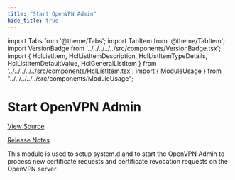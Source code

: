 ```yaml
---
title: "Start OpenVPN Admin"
hide_title: true
---
```


import Tabs from '@theme/Tabs';
import TabItem from '@theme/TabItem';
import VersionBadge from '../../../../../src/components/VersionBadge.tsx';
import { HclListItem, HclListItemDescription, HclListItemTypeDetails, HclListItemDefaultValue, HclGeneralListItem } from '../../../../../src/components/HclListItem.tsx';
import { ModuleUsage } from "../../../../../src/components/ModuleUsage";

<VersionBadge repoTitle="Open VPN Package Infrastructure Package" version="0.27.8" lastModifiedVersion="0.27.3"/>

# Start OpenVPN Admin

<a href="https://github.com/gruntwork-io/terraform-aws-openvpn/tree/v0.27.8/modules/start-openvpn-admin" className="link-button" title="View the source code for this module in GitHub.">View Source</a>

<a href="https://github.com/gruntwork-io/terraform-aws-openvpn/releases/tag/v0.27.3" className="link-button" title="Release notes for only versions which impacted this module.">Release Notes</a>

This module is used to setup system.d and to start the OpenVPN Admin to process new certificate requests and
certificate revocation requests on the OpenVPN server


<!-- ##DOCS-SOURCER-START
{
  "originalSources": [
    "https://github.com/gruntwork-io/terraform-aws-openvpn/tree/v0.27.8/modules/start-openvpn-admin/readme.md",
    "https://github.com/gruntwork-io/terraform-aws-openvpn/tree/v0.27.8/modules/start-openvpn-admin/variables.tf",
    "https://github.com/gruntwork-io/terraform-aws-openvpn/tree/v0.27.8/modules/start-openvpn-admin/outputs.tf"
  ],
  "sourcePlugin": "module-catalog-api",
  "hash": "03589a4d1197bf232e92f9dff026b8fa"
}
##DOCS-SOURCER-END -->
